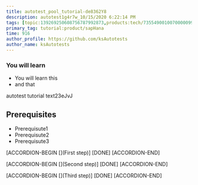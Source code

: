 ```yaml
---
title: autotest_pool_tutorial-de8362Y8
description: autotest1g4r7w_10/15/2020 6:22:14 PM
tags: [topic:139269250608756787992873,products:tech/73554900100700000996,tutorial:experience/advanced]
primary_tag: tutorial:product/sapHana
time: 916
author_profile: https://github.com/ksAutotests
author_name: ksAutotests
---
```

### You will learn
- You will learn this
- and that

autotest tutorial text23eJvJ

## Prerequisites
- Prerequisute1
- Prerequisute2
- Prerequisute3

[ACCORDION-BEGIN [](First step)]
[DONE]
[ACCORDION-END]

[ACCORDION-BEGIN [](Second step)]
[DONE]
[ACCORDION-END]

[ACCORDION-BEGIN [](Third step)]
[DONE]
[ACCORDION-END]

